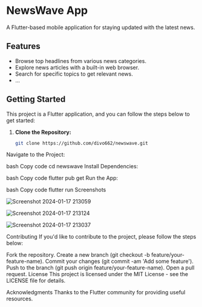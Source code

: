 # NewsWave App

A Flutter-based mobile application for staying updated with the latest news.


## Features

- Browse top headlines from various news categories.
- Explore news articles with a built-in web browser.
- Search for specific topics to get relevant news.
- ...

## Getting Started

This project is a Flutter application, and you can follow the steps below to get started:

1. **Clone the Repository:**
   ```bash
   git clone https://github.com/divo662/newswave.git
Navigate to the Project:

bash
Copy code
cd newswave
Install Dependencies:

bash
Copy code
flutter pub get
Run the App:

bash
Copy code
flutter run
Screenshots

![Screenshot 2024-01-17 213059](https://github.com/divo662/newswave/assets/83912007/f952fd48-d796-4139-b037-dfa14b5cad75)



![Screenshot 2024-01-17 213124](https://github.com/divo662/newswave/assets/83912007/5319f972-e265-4b52-9f02-ef026dafe0e8)



![Screenshot 2024-01-17 213037](https://github.com/divo662/newswave/assets/83912007/38151ca9-8cca-4027-addf-0b482466127d)


Contributing
If you'd like to contribute to the project, please follow the steps below:

Fork the repository.
Create a new branch (git checkout -b feature/your-feature-name).
Commit your changes (git commit -am 'Add some feature').
Push to the branch (git push origin feature/your-feature-name).
Open a pull request.
License
This project is licensed under the MIT License - see the LICENSE file for details.

Acknowledgments
Thanks to the Flutter community for providing useful resources.
